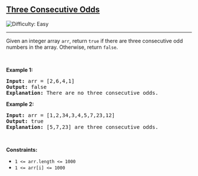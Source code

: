 <h2><a href="https://leetcode.com/problems/three-consecutive-odds/description/">Three Consecutive Odds</a></h2> <img src='https://img.shields.io/badge/Difficulty-Easy-brightgreen' alt='Difficulty: Easy' /><hr>

<div class="elfjS" data-track-load="description_content">Given an integer array <code>arr</code>, return <code>true</code>&nbsp;if there are three consecutive odd numbers in the array. Otherwise, return&nbsp;<code>false</code>.
<p>&nbsp;</p>
<p><strong class="example">Example 1:</strong></p>

<pre><strong>Input:</strong> arr = [2,6,4,1]
<strong>Output:</strong> false
<b>Explanation:</b> There are no three consecutive odds.
</pre>

<p><strong class="example">Example 2:</strong></p>

<pre><strong>Input:</strong> arr = [1,2,34,3,4,5,7,23,12]
<strong>Output:</strong> true
<b>Explanation:</b> [5,7,23] are three consecutive odds.
</pre>

<p>&nbsp;</p>
<p><strong>Constraints:</strong></p>

<ul>
	<li><code>1 &lt;= arr.length &lt;= 1000</code></li>
	<li><code>1 &lt;= arr[i] &lt;= 1000</code></li>
</ul>
</div>
